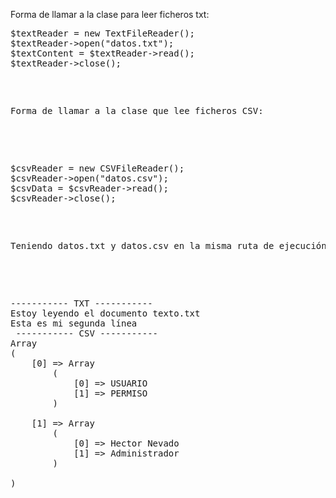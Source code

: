 <p>Forma de llamar a la clase para leer ficheros txt:</p>

<pre>
$textReader = new TextFileReader();
$textReader->open("datos.txt");
$textContent = $textReader->read();
$textReader->close();</p>

<p>Forma de llamar a la clase que lee ficheros CSV:</p>

<pre>

$csvReader = new CSVFileReader();
$csvReader->open("datos.csv");
$csvData = $csvReader->read();
$csvReader->close();
</pre>

<p>Teniendo datos.txt y datos.csv en la misma ruta de ejecución del script, este devolverá lo siguiente:</p>

<pre>

----------- TXT -----------
Estoy leyendo el documento texto.txt
Esta es mi segunda línea
 ----------- CSV -----------
Array
(
    [0] => Array
        (
            [0] => USUARIO
            [1] => PERMISO
        )

    [1] => Array
        (
            [0] => Hector Nevado
            [1] => Administrador
        )

)
  
</pre>

